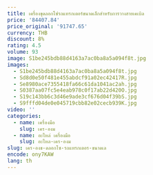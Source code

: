 ```yaml
---
title: เครื่องขุดลอกโซ่รถแทรกเตอร์ขนาดเล็กสําหรับการวางสายเคเบิล
price: '84407.84'
price_original: '91747.65'
currency: THB
discount: 8%
rating: 4.5
volume: 93
image: S1be245bdb88d4163a7ac0ba8a5a094f8t.jpg
images:
  - S1be245bdb88d4163a7ac0ba8a5a094f8t.jpg
  - Sd8d0e50f481e455abdcf91a02ec42417R.jpg
  - Se8980ace7355418fa66c61da1041ac2ah.jpg
  - S0387aa07fc5e4eab978c0f17ab22d420O.jpg
  - S19c143bb6c3d46e9ade3cf676d04f39bS.jpg
  - S9fffd04de0e045719cbb82e02cecb939K.jpg
video: ''
categories:
  - name: เครื่องมือ
    slug: เคร-องม
  - name: อะไหล่ เครื่องมือ
    slug: อะไหล-เคร-องม
slug: เคร-องข-ดลอกโซ-รถแทรกเตอร-ขนาดเล
encode: ony7KAW
lang: th
---
```

  